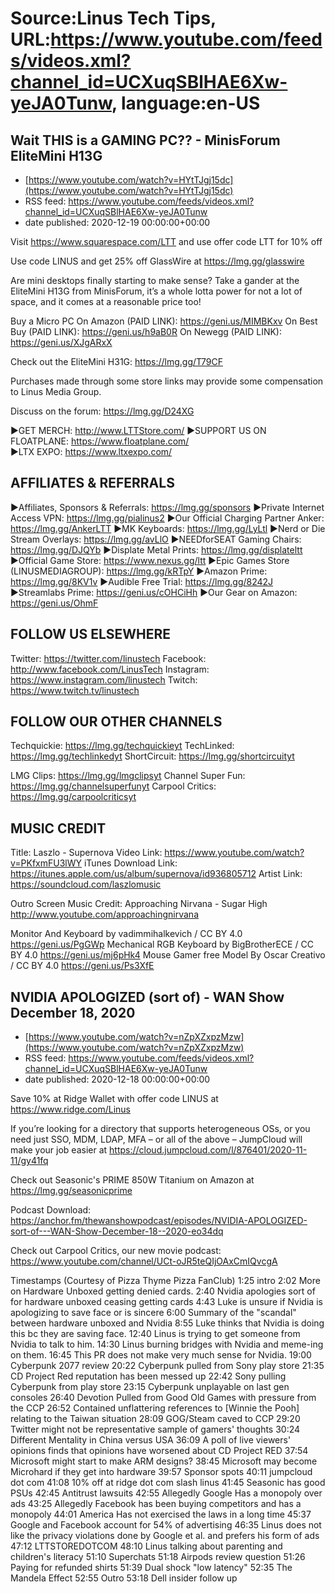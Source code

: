 # Source:Linus Tech Tips, URL:https://www.youtube.com/feeds/videos.xml?channel_id=UCXuqSBlHAE6Xw-yeJA0Tunw, language:en-US

## Wait THIS is a GAMING PC?? - MinisForum EliteMini H13G
 - [https://www.youtube.com/watch?v=HYtTJgj15dc](https://www.youtube.com/watch?v=HYtTJgj15dc)
 - RSS feed: https://www.youtube.com/feeds/videos.xml?channel_id=UCXuqSBlHAE6Xw-yeJA0Tunw
 - date published: 2020-12-19 00:00:00+00:00

Visit https://www.squarespace.com/LTT and use offer code LTT for 10% off

Use code LINUS and get 25% off GlassWire at https://lmg.gg/glasswire

Are mini desktops finally starting to make sense? Take a gander at the EliteMini H13G from MinisForum, it’s a whole lotta power for not a lot of space, and it comes at a reasonable price too!

Buy a Micro PC
On Amazon (PAID LINK): https://geni.us/MIMBKxv
On Best Buy (PAID LINK): https://geni.us/h9aB0R
On Newegg (PAID LINK): https://geni.us/XJgARxX

Check out the EliteMini H31G: https://lmg.gg/T79CF 

Purchases made through some store links may provide some compensation to Linus Media Group.

Discuss on the forum: https://lmg.gg/D24XG


►GET MERCH: http://www.LTTStore.com/
►SUPPORT US ON FLOATPLANE: https://www.floatplane.com/  
►LTX EXPO: https://www.ltxexpo.com/   

AFFILIATES & REFERRALS
---------------------------------------------------
►Affiliates, Sponsors & Referrals: https://lmg.gg/sponsors
►Private Internet Access VPN: https://lmg.gg/pialinus2
►Our Official Charging Partner Anker: https://lmg.gg/AnkerLTT
►MK Keyboards: https://lmg.gg/LyLtl
►Nerd or Die Stream Overlays: https://lmg.gg/avLlO
►NEEDforSEAT Gaming Chairs: https://lmg.gg/DJQYb
►Displate Metal Prints: https://lmg.gg/displateltt
►Official Game Store: https://www.nexus.gg/ltt
►Epic Games Store (LINUSMEDIAGROUP): https://lmg.gg/kRTpY
►Amazon Prime: https://lmg.gg/8KV1v
►Audible Free Trial: https://lmg.gg/8242J
►Streamlabs Prime: https://geni.us/cOHCiHh
►Our Gear on Amazon: https://geni.us/OhmF

FOLLOW US ELSEWHERE
---------------------------------------------------  
Twitter: https://twitter.com/linustech
Facebook: http://www.facebook.com/LinusTech
Instagram: https://www.instagram.com/linustech
Twitch: https://www.twitch.tv/linustech

FOLLOW OUR OTHER CHANNELS
---------------------------------------------------  
Techquickie: https://lmg.gg/techquickieyt
TechLinked: https://lmg.gg/techlinkedyt
ShortCircuit: https://lmg.gg/shortcircuityt

LMG Clips: https://lmg.gg/lmgclipsyt
Channel Super Fun: https://lmg.gg/channelsuperfunyt
Carpool Critics: https://lmg.gg/carpoolcriticsyt

MUSIC CREDIT
---------------------------------------------------  
Title: Laszlo - Supernova
Video Link: https://www.youtube.com/watch?v=PKfxmFU3lWY
iTunes Download Link: https://itunes.apple.com/us/album/supernova/id936805712
Artist Link: https://soundcloud.com/laszlomusic

Outro Screen Music Credit: Approaching Nirvana - Sugar High http://www.youtube.com/approachingnirvana

Monitor And Keyboard by vadimmihalkevich / CC BY 4.0  https://geni.us/PgGWp
Mechanical RGB Keyboard by BigBrotherECE / CC BY 4.0 https://geni.us/mj6pHk4
Mouse Gamer free Model By Oscar Creativo / CC BY 4.0 https://geni.us/Ps3XfE

## NVIDIA APOLOGIZED (sort of)  - WAN Show December 18, 2020
 - [https://www.youtube.com/watch?v=nZpXZxpzMzw](https://www.youtube.com/watch?v=nZpXZxpzMzw)
 - RSS feed: https://www.youtube.com/feeds/videos.xml?channel_id=UCXuqSBlHAE6Xw-yeJA0Tunw
 - date published: 2020-12-18 00:00:00+00:00

Save 10% at Ridge Wallet with offer code LINUS at https://www.ridge.com/Linus

If you’re looking for a directory that supports heterogeneous OSs, or you need just SSO, MDM, LDAP, MFA – or all of the above – JumpCloud will make your job easier at https://cloud.jumpcloud.com/l/876401/2020-11-11/gy41fq

Check out Seasonic's PRIME 850W Titanium on Amazon at https://lmg.gg/seasonicprime

Podcast Download: https://anchor.fm/thewanshowpodcast/episodes/NVIDIA-APOLOGIZED-sort-of---WAN-Show-December-18--2020-eo34dq

Check out Carpool Critics, our new movie podcast: https://www.youtube.com/channel/UCt-oJR5teQIjOAxCmIQvcgA

Timestamps (Courtesy of Pizza Thyme Pizza FanClub)
1:25 intro
2:02 More on Hardware Unboxed getting denied cards.
 2:40 Nvidia apologies sort of for hardware unboxed ceasing getting cards
 4:43 Luke is unsure if Nvidia is apologizing to save face or is sincere
 6:00 Summary of the "scandal" between hardware unboxed and Nvidia
 8:55 Luke thinks that Nvidia is doing this bc they are saving face.
 12:40 Linus is trying to get someone from Nvidia to talk to him.
 14:30 Linus burning bridges with Nvidia and meme-ing on them.
 16:45 This PR does not make very much sense for Nvidia.
19:00 Cyberpunk 2077 review
 20:22 Cyberpunk pulled from Sony play store
  21:35 CD Project Red reputation has been messed up
        22:42 Sony pulling Cyberpunk from play store
 23:15 Cyberpunk unplayable on last gen consoles
26:40 Devotion Pulled from Good Old Games with pressure from the CCP
 26:52 Contained unflattering references to [Winnie the Pooh] relating to the Taiwan situation
 28:09 GOG/Steam caved to CCP
 29:20 Twitter might not be representative sample of gamers' thoughts
 30:24 Different Mentality in China versus USA
 36:09 A poll of live viewers' opinions finds that opinions have worsened about CD Project RED
37:54 Microsoft might start to make ARM designs?
 38:45 Microsoft may become Microhard if they get into hardware
39:57 Sponsor spots 
 40:11 jumpcloud dot com
 41:08 10% off at ridge dot com slash linus
 41:45 Seasonic has good PSUs
42:45 Antitrust lawsuits
 42:55 Allegedly Google Has a monopoly over ads 
 43:25 Allegedly Facebook has been buying competitors and has a monopoly
 44:01 America Has not exercised the laws in a long time
 45:37 Google and Facebook account for 54% of advertising
 46:35 Linus does not like the privacy violations done by Google et al. and prefers his form of ads
47:12 LTTSTOREDOTCOM
48:10  Linus talking about parenting and children's literacy 
51:10 Superchats
       51:18 Airpods review question
       51:26 Paying for refunded shirts
       51:39 Dual shock "low latency"
52:35 The Mandela Effect
52:55 Outro
53:18 Dell insider follow up

